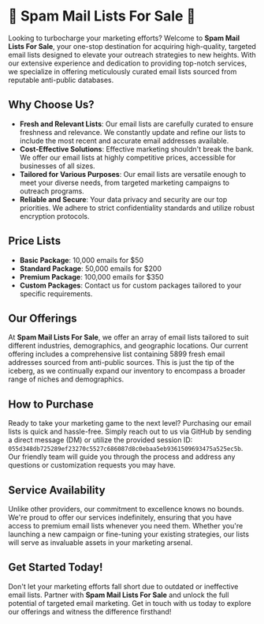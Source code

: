 # 📧 Spam Mail Lists For Sale 📧

Looking to turbocharge your marketing efforts? Welcome to **Spam Mail Lists For Sale**, your one-stop destination for acquiring high-quality, targeted email lists designed to elevate your outreach strategies to new heights. With our extensive experience and dedication to providing top-notch services, we specialize in offering meticulously curated email lists sourced from reputable anti-public databases.

## Why Choose Us?
- **Fresh and Relevant Lists**: Our email lists are carefully curated to ensure freshness and relevance. We constantly update and refine our lists to include the most recent and accurate email addresses available.
- **Cost-Effective Solutions**: Effective marketing shouldn't break the bank. We offer our email lists at highly competitive prices, accessible for businesses of all sizes.
- **Tailored for Various Purposes**: Our email lists are versatile enough to meet your diverse needs, from targeted marketing campaigns to outreach programs.
- **Reliable and Secure**: Your data privacy and security are our top priorities. We adhere to strict confidentiality standards and utilize robust encryption protocols.

## Price Lists
- **Basic Package**: 10,000 emails for $50
- **Standard Package**: 50,000 emails for $200
- **Premium Package**: 100,000 emails for $350
- **Custom Packages**: Contact us for custom packages tailored to your specific requirements.

## Our Offerings
At **Spam Mail Lists For Sale**, we offer an array of email lists tailored to suit different industries, demographics, and geographic locations. Our current offering includes a comprehensive list containing 5899 fresh email addresses sourced from anti-public sources. This is just the tip of the iceberg, as we continually expand our inventory to encompass a broader range of niches and demographics.

## How to Purchase
Ready to take your marketing game to the next level? Purchasing our email lists is quick and hassle-free. Simply reach out to us via GitHub by sending a direct message (DM) or utilize the provided session ID: `055d348db725289ef23270c5527c686087d8c0ebaa5eb9361509693475a525ec5b`. Our friendly team will guide you through the process and address any questions or customization requests you may have.

## Service Availability
Unlike other providers, our commitment to excellence knows no bounds. We're proud to offer our services indefinitely, ensuring that you have access to premium email lists whenever you need them. Whether you're launching a new campaign or fine-tuning your existing strategies, our lists will serve as invaluable assets in your marketing arsenal.

## Get Started Today!
Don't let your marketing efforts fall short due to outdated or ineffective email lists. Partner with **Spam Mail Lists For Sale** and unlock the full potential of targeted email marketing. Get in touch with us today to explore our offerings and witness the difference firsthand!

